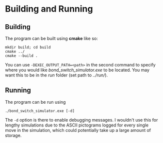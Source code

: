# Building and Running

## Building

The program can be built using __cmake__ like so:

```
mkdir build; cd build
cmake ../ 
cmake --build .
```

You can use `-DEXEC_OUTPUT_PATH=<path>` in the second command to specify where you would like _bond_switch_simulator.exe_ to be located. You may want this to be in the _run_ folder (set path to _../run/_).

## Running

The program can be run using

```
./bond_switch_simulator.exe [-d]
```

The `-d` option is there to enable debugging messages. I wouldn't use this for lengthy simulations due to the ASCII pictograms logged for every single move in the simulation, which could potentially take up a large amount of storage.
